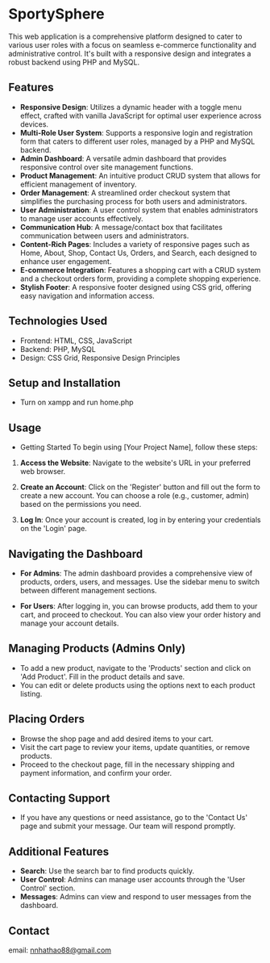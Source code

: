 # SportySphere
This web application is a comprehensive platform designed to cater to various user roles with a focus on seamless e-commerce functionality and administrative control. It's built with a responsive design and integrates a robust backend using PHP and MySQL.

## Features
- **Responsive Design**: Utilizes a dynamic header with a toggle menu effect, crafted with vanilla JavaScript for optimal user experience across devices.
- **Multi-Role User System**: Supports a responsive login and registration form that caters to different user roles, managed by a PHP and MySQL backend.
- **Admin Dashboard**: A versatile admin dashboard that provides responsive control over site management functions.
- **Product Management**: An intuitive product CRUD system that allows for efficient management of inventory.
- **Order Management**: A streamlined order checkout system that simplifies the purchasing process for both users and administrators.
- **User Administration**: A user control system that enables administrators to manage user accounts effectively.
- **Communication Hub**: A message/contact box that facilitates communication between users and administrators.
- **Content-Rich Pages**: Includes a variety of responsive pages such as Home, About, Shop, Contact Us, Orders, and Search, each designed to enhance user engagement.
- **E-commerce Integration**: Features a shopping cart with a CRUD system and a checkout orders form, providing a complete shopping experience.
- **Stylish Footer**: A responsive footer designed using CSS grid, offering easy navigation and information access.

## Technologies Used
- Frontend: HTML, CSS, JavaScript
- Backend: PHP, MySQL
- Design: CSS Grid, Responsive Design Principles

## Setup and Installation
- Turn on xampp and run home.php

## Usage
* Getting Started
To begin using [Your Project Name], follow these steps:

1. **Access the Website**: Navigate to the website's URL in your preferred web browser.

2. **Create an Account**: Click on the 'Register' button and fill out the form to create a new account. You can choose a role (e.g., customer, admin) based on the permissions you need.

3. **Log In**: Once your account is created, log in by entering your credentials on the 'Login' page.

## Navigating the Dashboard
- **For Admins**: The admin dashboard provides a comprehensive view of products, orders, users, and messages. Use the sidebar menu to switch between different management sections.

- **For Users**: After logging in, you can browse products, add them to your cart, and proceed to checkout. You can also view your order history and manage your account details.

## Managing Products (Admins Only)
- To add a new product, navigate to the 'Products' section and click on 'Add Product'. Fill in the product details and save.
- You can edit or delete products using the options next to each product listing.

## Placing Orders
- Browse the shop page and add desired items to your cart.
- Visit the cart page to review your items, update quantities, or remove products.
- Proceed to the checkout page, fill in the necessary shipping and payment information, and confirm your order.

## Contacting Support
- If you have any questions or need assistance, go to the 'Contact Us' page and submit your message. Our team will respond promptly.

## Additional Features
- **Search**: Use the search bar to find products quickly.
- **User Control**: Admins can manage user accounts through the 'User Control' section.
- **Messages**: Admins can view and respond to user messages from the dashboard.

## Contact
email: nnhathao88@gmail.com
